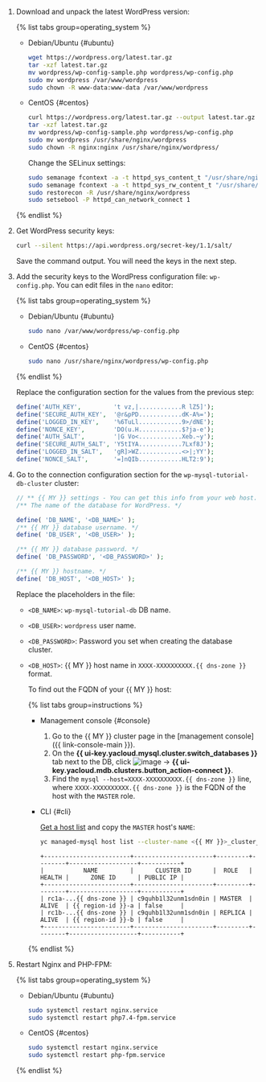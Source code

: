 1. Download and unpack the latest WordPress version:

   {% list tabs group=operating_system %}

   - Debian/Ubuntu {#ubuntu}

     ```bash
     wget https://wordpress.org/latest.tar.gz
     tar -xzf latest.tar.gz
     mv wordpress/wp-config-sample.php wordpress/wp-config.php
     sudo mv wordpress /var/www/wordpress
     sudo chown -R www-data:www-data /var/www/wordpress
     ```

   - CentOS {#centos}

     ```bash
     curl https://wordpress.org/latest.tar.gz --output latest.tar.gz
     tar -xzf latest.tar.gz
     mv wordpress/wp-config-sample.php wordpress/wp-config.php
     sudo mv wordpress /usr/share/nginx/wordpress
     sudo chown -R nginx:nginx /usr/share/nginx/wordpress/
     ```

     Change the SELinux settings:

     ```bash
     sudo semanage fcontext -a -t httpd_sys_content_t "/usr/share/nginx/wordpress(/.*)?"
     sudo semanage fcontext -a -t httpd_sys_rw_content_t "/usr/share/nginx/wordpress(/.*)?"
     sudo restorecon -R /usr/share/nginx/wordpress
     sudo setsebool -P httpd_can_network_connect 1
     ```

   {% endlist %}

1. Get WordPress security keys:

   ```bash
   curl --silent https://api.wordpress.org/secret-key/1.1/salt/
   ```

   Save the command output. You will need the keys in the next step.
1. Add the security keys to the WordPress configuration file: `wp-config.php`. You can edit files in the `nano` editor:

   {% list tabs group=operating_system %}

   - Debian/Ubuntu {#ubuntu}

     ```bash
     sudo nano /var/www/wordpress/wp-config.php
     ```

   - CentOS {#centos}

     ```bash
     sudo nano /usr/share/nginx/wordpress/wp-config.php
     ```

   {% endlist %}

   Replace the configuration section for the values from the previous step:

   ```php
   define('AUTH_KEY',         't vz,|............R lZ5]');
   define('SECURE_AUTH_KEY',  '@r&pPD............dK-A%=');
   define('LOGGED_IN_KEY',    '%6TuLl............9>/dNE');
   define('NONCE_KEY',        'DO(u.H............$?ja-e');
   define('AUTH_SALT',        '|G Vo<............Xeb.~y');
   define('SECURE_AUTH_SALT', 'Y5tIYA............7Lxf8J');
   define('LOGGED_IN_SALT',   'gR]>WZ............<>|;YY');
   define('NONCE_SALT',       '=]nQIb............HLT2:9');
   ```

1. Go to the connection configuration section for the `wp-mysql-tutorial-db-cluster` cluster:

   ```php
   // ** {{ MY }} settings - You can get this info from your web host. ** //
   /** The name of the database for WordPress. */

   define( 'DB_NAME', '<DB_NAME>' );
   /** {{ MY }} database username. */
   define( 'DB_USER', '<DB_USER>' );

   /** {{ MY }} database password. */
   define( 'DB_PASSWORD', '<DB_PASSWORD>' );

   /** {{ MY }} hostname. */
   define( 'DB_HOST', '<DB_HOST>' );
   ```

   Replace the placeholders in the file:
   * `<DB_NAME>`: `wp-mysql-tutorial-db` DB name.
   * `<DB_USER>`: `wordpress` user name.
   * `<DB_PASSWORD>`: Password you set when creating the database cluster.
   * `<DB_HOST>`: {{ MY }} host name in `XXXX-XXXXXXXXXX.{{ dns-zone }}` format.

     To find out the FQDN of your {{ MY }} host:

	 {% list tabs group=instructions %}

	 - Management console {#console}

	   1. Go to the {{ MY }} cluster page in the [management console]({{ link-console-main }}).
       1. On the **{{ ui-key.yacloud.mysql.cluster.switch_databases }}** tab next to the DB, click ![image](../../../_assets/options.svg) → **{{ ui-key.yacloud.mdb.clusters.button_action-connect }}**.
       1. Find the `mysql --host=ХХХХ-ХХХХХХХХХХ.{{ dns-zone }}` line, where `ХХХХ-ХХХХХХХХХХ.{{ dns-zone }}` is the FQDN of the host with the `MASTER` role.

     - CLI {#cli}

       [Get a host list](../../../managed-mysql/operations/hosts.md#list) and copy the `MASTER` host's `NAME`:

       ```bash
       yc managed-mysql host list --cluster-name <{{ MY }}>_cluster_name
       ```


       ```text
       +------------------------+----------------------+---------+--------+-------------------+-----------+
       |           NAME         |      CLUSTER ID      |  ROLE   | HEALTH |      ZONE ID      | PUBLIC IP |
       +------------------------+----------------------+---------+--------+-------------------+-----------+
       | rc1a-...{{ dns-zone }} | c9quhb1l32unm1sdn0in | MASTER  | ALIVE  | {{ region-id }}-a | false     |
       | rc1b-...{{ dns-zone }} | c9quhb1l32unm1sdn0in | REPLICA | ALIVE  | {{ region-id }}-b | false     |
       +------------------------+----------------------+---------+--------+-------------------+-----------+
       ```


     {% endlist %}

1. Restart Nginx and PHP-FPM:

   {% list tabs group=operating_system %}

   - Debian/Ubuntu {#ubuntu}

     ```bash
     sudo systemctl restart nginx.service
     sudo systemctl restart php7.4-fpm.service
     ```

   - CentOS {#centos}

     ```bash
     sudo systemctl restart nginx.service
     sudo systemctl restart php-fpm.service
     ```

   {% endlist %}